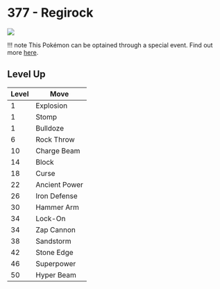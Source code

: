 # 377 - Regirock
![][377]

!!! note
    This Pokémon can be optained through a special event. Find out more [here](../../../special_events/#regirock).

## Level Up

Level | Move
---   | ---
  1   | Explosion
  1   | Stomp
  1   | Bulldoze
  6   | Rock Throw
 10   | Charge Beam
 14   | Block
 18   | Curse
 22   | Ancient Power
 26   | Iron Defense
 30   | Hammer Arm
 34   | Lock-On
 34   | Zap Cannon
 38   | Sandstorm
 42   | Stone Edge
 46   | Superpower
 50   | Hyper Beam



[377]: ../img/pokemon/377.png
